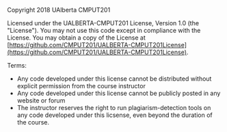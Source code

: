 Copyright 2018 UAlberta CMPUT201

Licensed under the UALBERTA-CMPUT201 License, Version 1.0 (the "License"). 
You may not use this code except in compliance with the License.
You may obtain a copy of the License at [https://github.com/CMPUT201/UALBERTA-CMPUT201License](https://github.com/CMPUT201/UALBERTA-CMPUT201License).

Terms:

- Any code developed under this license cannot be distributed without explicit permission from the course instructor
- Any code developed under this license cannot be publicly posted in any website or forum
- The instructor reserves the right to run plagiarism-detection tools on any code developed under this licsense, even beyond the duration of the course.
